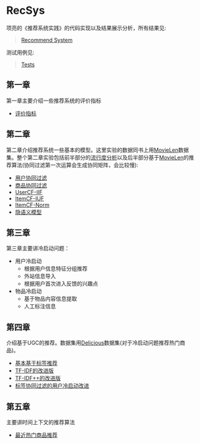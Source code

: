 # RecSys
项亮的《推荐系统实践》的代码实现以及结果展示分析，所有结果见:

>[Recommend System](Recommend%20System.ipynb)

测试用例见:
>[Tests](test)

## 第一章
第一章主要介绍一些推荐系统的评价指标

   * [评价指标](main/util/metric.py)
## 第二章
第二章介绍推荐系统一些基本的模型。这里实验的数据同书上用[MovieLen](data/ml-1m/README)数据集。整个第二章实验包括前半部分的[流行度分析](Recommend%20System.ipynb#%E7%94%A8%E6%88%B7%E8%A1%8C%E4%B8%BA%E5%88%86%E6%9E%90)以及后半部分基于[MovieLen](data/ml-1m/README)的推荐算法(协同过滤第一次运算会生成协同矩阵，会比较慢):

  * [用户协同过滤](main/collaborative_filtering/usercf.py)
  * [商品协同过滤](main/collaborative_filtering/itemcf.py)
  * [UserCF-IIF](main/collaborative_filtering/useriif.py)
  * [ItemCF-IUF](main/collaborative_filtering/itemiuf.py)
  * [ItemCF-Norm](main/collaborative_filtering/itemnorm.py)
  * [隐语义模型](main/collaborative_filtering/lfm_old.py)

## 第三章
 
第三章主要讲冷启动问题：

   * 用户冷启动
       * 根据用户信息特征分组推荐
       * 外站信息导入
       * 根据用户首次进入反馈的兴趣点
   * 物品冷启动
       * 基于物品内容信息提取
       * 人工标注信息

## 第四章

介绍基于UGC的推荐。数据集用[Delicious](data/delicious-2k/readme.txt)数据集(对于冷启动问题推荐热门商品)。

   * [基本基于标签推荐](main/chapter4/base_rec.py)
   * [TF-IDF的改进版](main/chapter4/TFIDF_rec.py)
   * [TF-IDF++的改进版](main/chapter4/TFIDF_plus_rec.py)
   * [标签协同过滤的用户冷启动改进](main/chapter4/sim_tag_rec.py)

## 第五章

主要讲时间上下文的推荐算法

   * [最近热门商品推荐](main/chapter5/most_popularity.py)


